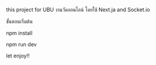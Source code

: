 this project for  UBU
งานวัดออนไลน์ โดยใช้ Next.ja and Socket.io

ขั้นตอนเริ่มต้น 

npm install

npm run dev

let enjoy!!
